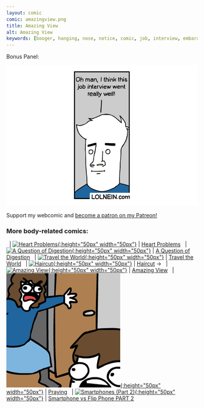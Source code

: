 ```yaml
---
layout: comic
comic: amazingview.png
title: Amazing View
alt: Amazing View
keywords: [booger, hanging, nose, notice, comic, job, interview, embarassing, face]
---
```


Bonus Panel:

![Amazing View Bonus Panel](/images/amazingview_bonus.png)


Support my webcomic and [become a patron on my Patreon!](https://www.patreon.com/lolnein)


### More body-related comics:

&nbsp; | [![Heart Problems](/thumbs/heartproblems.png){:height="50px" width="50px"}](https://lolnein.com/2019/06/05/heartproblems/) | [Heart Problems](https://lolnein.com/2019/06/05/heartproblems/)
&nbsp; | [![A Question of Digestion](/thumbs/aquestionofdigestion.png){:height="50px" width="50px"}](https://lolnein.com/2019/09/10/aquestionofdigestion/) | [A Question of Digestion](https://lolnein.com/2019/09/10/aquestionofdigestion/)
&nbsp; | [![Travel the World](/thumbs/traveltheworld.png){:height="50px" width="50px"}](https://lolnein.com/2020/02/03/traveltheworld/) | [Travel the World](https://lolnein.com/2020/02/03/traveltheworld/)
&nbsp; | [![Haircut](/thumbs/haircut.png){:height="50px" width="50px"}](https://lolnein.com/2020/02/19/haircut/) | [Haircut](https://lolnein.com/2020/02/19/haircut/)
&rarr; &nbsp; | [![Amazing View](/thumbs/amazingview.png){:height="50px" width="50px"}](https://lolnein.com/2020/02/20/amazingview/) | [Amazing View](https://lolnein.com/2020/02/20/amazingview/)
&nbsp; | [![Praying](/thumbs/praying.png){:height="50px" width="50px"}](https://lolnein.com/2020/04/04/praying/) | [Praying](https://lolnein.com/2020/04/04/praying/)
&nbsp; | [![Smartphones (Part 2)](/thumbs/smartphones2.png){:height="50px" width="50px"}](https://lolnein.com/2014/10/01/smartphones2/) | [Smartphone vs Flip Phone PART 2](http://lolnein.com/2014/10/01/smartphones2/)